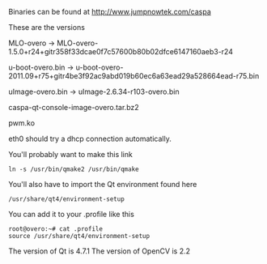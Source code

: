 Binaries can be found at http://www.jumpnowtek.com/caspa

These are the versions

MLO-overo -> MLO-overo-1.5.0+r24+gitr358f33dcae0f7c57600b80b02dfce6147160aeb3-r24

u-boot-overo.bin -> u-boot-overo-2011.09+r75+gitr4be3f92ac9abd019b60ec6a63ead29a528664ead-r75.bin

uImage-overo.bin -> uImage-2.6.34-r103-overo.bin

caspa-qt-console-image-overo.tar.bz2

pwm.ko


eth0 should try a dhcp connection automatically.


You'll probably want to make this link

    ln -s /usr/bin/qmake2 /usr/bin/qmake

You'll also have to import the Qt environment found here

    /usr/share/qt4/environment-setup

You can add it to your .profile like this

    root@overo:~# cat .profile
    source /usr/share/qt4/environment-setup


The version of Qt is 4.7.1
The version of OpenCV is 2.2

